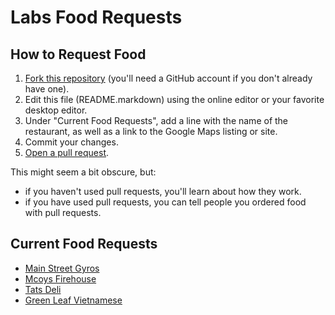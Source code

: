 # Labs Food Requests

## How to Request Food

1. [Fork this repository](https://github.com/StudentRND/LabsFoodRequests/fork) (you'll need a GitHub account if you don't already have one).
1. Edit this file (README.markdown) using the online editor or your favorite desktop editor.
1. Under "Current Food Requests", add a line with the name of the restaurant, as well as a link to the Google Maps listing or site.
1. Commit your changes.
1. [Open a pull request](https://github.com/StudentRND/LabsFoodRequests/compare).

This might seem a bit obscure, but:

- if you haven't used pull requests, you'll learn about how they work.
- if you have used pull requests, you can tell people you ordered food with pull requests.

## Current Food Requests

- [Main Street Gyros](http://seattlegyros.com/)
- [Mcoys Firehouse](http://mccoysfirehouse.com/)
- [Tats Deli](http://www.tatsdeli.com/default.asp)
- [Green Leaf Vietnamese](http://greenleaftaste.com/#!/home/)
